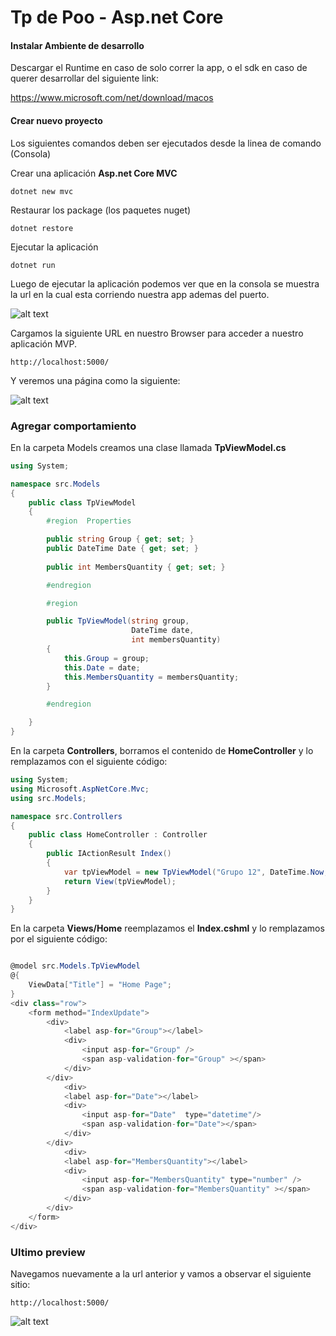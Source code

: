 # Tp de Poo -  Asp.net Core

#### Instalar Ambiente de desarrollo
 
Descargar el Runtime en caso de solo correr la app, o el sdk en caso de querer desarrollar del siguiente link:

https://www.microsoft.com/net/download/macos

#### Crear nuevo proyecto

Los siguientes comandos deben ser ejecutados desde la linea de comando (Consola)

Crear una aplicación **Asp.net Core MVC**

``` dotnet new mvc ```

Restaurar los package (los paquetes nuget)

```dotnet restore```

Ejecutar la aplicación

```dotnet run```

Luego de ejecutar la aplicación podemos ver que en la consola se muestra la url en la cual esta corriendo nuestra app ademas del puerto.

![alt text](https://github.com/GermanKuber/Poo-Tp/blob/master/Images/01.%20DotNet%20Run.png?raw=true "")


Cargamos la siguiente URL en nuestro Browser para acceder a nuestro aplicación MVP.

```http://localhost:5000/```

Y veremos una página como la siguiente:

![alt text](https://github.com/GermanKuber/Poo-Tp/blob/master/Images/02.%20Preview%20MVC.png?raw=true "")

### Agregar comportamiento

En la carpeta Models creamos una clase llamada **TpViewModel.cs**

```csharp
using System;

namespace src.Models
{
    public class TpViewModel
    {
        #region  Properties

        public string Group { get; set; }
        public DateTime Date { get; set; }
        
        public int MembersQuantity { get; set; }

        #endregion

        #region 

        public TpViewModel(string group,
                           DateTime date,
                           int membersQuantity)
        {
            this.Group = group;
            this.Date = date;
            this.MembersQuantity = membersQuantity;
        }

        #endregion

    }
}
```

En la carpeta **Controllers**, borramos el contenido de **HomeController** y lo remplazamos con el siguiente código:

```csharp
using System;
using Microsoft.AspNetCore.Mvc;
using src.Models;

namespace src.Controllers
{
    public class HomeController : Controller
    {
        public IActionResult Index()
        {
            var tpViewModel = new TpViewModel("Grupo 12", DateTime.Now, 9);
            return View(tpViewModel);
        }
    }
}

```

En la carpeta **Views/Home** reemplazamos el **Index.cshml** y lo remplazamos por el siguiente código:

```csharp

@model src.Models.TpViewModel
@{
    ViewData["Title"] = "Home Page";
}
<div class="row">
    <form method="IndexUpdate">
        <div>
            <label asp-for="Group"></label>
            <div>
                <input asp-for="Group" />
                <span asp-validation-for="Group" ></span>
            </div>
        </div>
            <div>
            <label asp-for="Date"></label>
            <div>
                <input asp-for="Date"  type="datetime"/>
                <span asp-validation-for="Date"></span>
            </div>
        </div>
            <div>
            <label asp-for="MembersQuantity"></label>
            <div>
                <input asp-for="MembersQuantity" type="number" />
                <span asp-validation-for="MembersQuantity" ></span>
            </div>
        </div>
    </form>
</div>
```

### Ultimo preview

Navegamos nuevamente a la url anterior y vamos a observar el siguiente sitio:

```http://localhost:5000/```

![alt text](https://github.com/GermanKuber/Poo-Tp/blob/master/Images/03.%20Preview%20Model.png?raw=true "")
